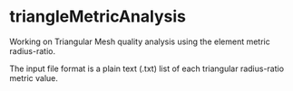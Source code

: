 # triangleMetricAnalysis
Working on Triangular Mesh quality analysis using the element metric radius-ratio.

The input file format is a plain text (.txt) list of each triangular radius-ratio metric value.
